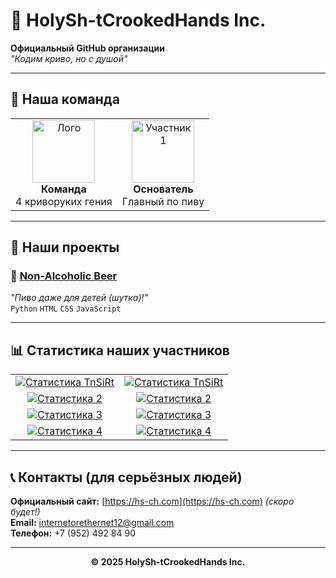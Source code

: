 # 🏢 HolySh-tCrookedHands Inc.

**Официальный GitHub организации**  
*"Кодим криво, но с душой"* 

---

## 👥 Наша команда

<table>
<tr>
<td align="center">
<img src="https://github.com/HolySh-tCrookedHands.png" width="100" alt="Лого">
<br>
<strong>Команда</strong>
<br>
4 криворуких гения
</td>
<td align="center">
<img src="https://github.com/TnSiRt.png" width="100" alt="Участник 1">
<br>
<strong>Основатель</strong>
<br>
Главный по пиву
</td>
</tr>
</table>

---

## 🚀 Наши проекты

### 🍻 [Non-Alcoholic Beer](https://github.com/HolySh-tCrookedHands/non_alcoholic_beer)
*"Пиво даже для детей (шутка)!"*  
`Python` `HTML` `CSS` `JavaScript`

---
## 📊 Статистика наших участников

<table>
<tr>
<td align="center">
<a href="https://github.com/TnSiRt">
<img src="https://github-profile-summary-cards.vercel.app/api/cards/profile-details?username=TnSiRt&theme=gotham" alt="Статистика TnSiRt">
</a>
</td>
<td align="center">
<a href="https://github.com/TnSiRt">
<img src="https://github-readme-stats.vercel.app/api?username=TnSiRt&show_icons=true&theme=catppuccin_mocha" alt="Статистика TnSiRt">
</a>
</td>
</tr>
<tr>
<td align="center">
<a href="https://github.com/username2">
<img src="https://github-profile-summary-cards.vercel.app/api/cards/profile-details?username=username2&theme=radical" alt="Статистика 2">
</a>
</td>
<td align="center">
<a href="https://github.com/username2">
<img src="https://github-readme-stats.vercel.app/api?username=username2&show_icons=true&theme=radical" alt="Статистика 2">
</a>
</td>
</tr>
<tr>
<td align="center">
<a href="https://github.com/username3">
<img src="https://github-profile-summary-cards.vercel.app/api/cards/profile-details?username=username3&theme=radical" alt="Статистика 3">
</a>
</td>
<td align="center">
<a href="https://github.com/username3">
<img src="https://github-readme-stats.vercel.app/api?username=username3&show_icons=true&theme=radical" alt="Статистика 3">
</a>
</td>
</tr>
<tr>
<td align="center">
<a href="https://github.com/username4">
<img src="https://github-profile-summary-cards.vercel.app/api/cards/profile-details?username=username4&theme=radical" alt="Статистика 4">
</a>
</td>
<td align="center">
<a href="https://github.com/username4">
<img src="https://github-readme-stats.vercel.app/api?username=username4&show_icons=true&theme=radical" alt="Статистика 4">
</a>
</td>
</tr>
</table>

---

## 📞 Контакты (для серьёзных людей)

**Официальный сайт:** [https://hs-ch.com](https://hs-ch.com) *(скоро будет!)*  
**Email:** internetorethernet12@gmail.com  
**Телефон:** +7 (952) 492 84 90

---

<div align="center"><p><strong>© 2025 HolySh-tCrookedHands Inc.</strong></p></div>
